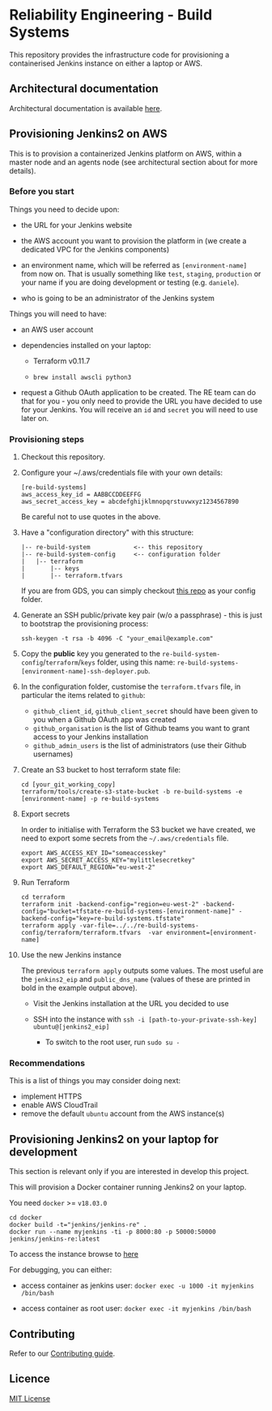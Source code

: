 # Reliability Engineering - Build Systems

This repository provides the infrastructure code for provisioning a containerised Jenkins instance on either a laptop or AWS.


## Architectural documentation

Architectural documentation is available [here](docs/architecture/README.md).


## Provisioning Jenkins2 on AWS

This is to provision a containerized Jenkins platform on AWS, within a master node and an agents node (see architectural section about for more details).

### Before you start

Things you need to decide upon:

* the URL for your Jenkins website

* the AWS account you want to provision the platform in (we create a dedicated VPC for the Jenkins components)

* an environment name, which will be referred as `[environment-name]` from now on.
  That is usually something like `test`, `staging`, `production` or your name if you are doing development or testing (e.g. `daniele`). 

* who is going to be an administrator of the Jenkins system

Things you will need to have:

* an AWS user account

* dependencies installed on your laptop:

    * Terraform v0.11.7

    * `brew install awscli python3`

* request a Github OAuth application to be created. The RE team can do that for you - you only need to provide the URL you have decided to use for your Jenkins.
You will receive an `id` and `secret` you will need to use later on.

### Provisioning steps

1. Checkout this repository.

1. Configure your ~/.aws/credentials file with your own details:

    ```
    [re-build-systems]
    aws_access_key_id = AABBCCDDEEFFG
    aws_secret_access_key = abcdefghijklmnopqrstuvwxyz1234567890
    ```

    Be careful not to use quotes in the above.

1. Have a "configuration directory" with this structure:

    ```
    |-- re-build-system            <-- this repository
    |-- re-build-system-config     <-- configuration folder
    |   |-- terraform
    |       |-- keys
    |       |-- terraform.tfvars

    ```
    
    If you are from GDS, you can simply checkout [this repo](https://github.com/alphagov/re-build-systems-config) as your config folder. 

1. Generate an SSH public/private key pair (w/o a passphrase) - this is just to bootstrap the provisioning process:
    ``` 
    ssh-keygen -t rsa -b 4096 -C "your_email@example.com"
    ```

1. Copy the **public** key you generated to the `re-build-system-config`/`terraform`/`keys` folder, using this name: `re-build-systems-[environment-name]-ssh-deployer.pub`.

1. In the configuration folder, customise the `terraform.tfvars` file, in particular the items related to `github`:
    * `github_client_id`, `github_client_secret` should have been given to you when a Github OAuth app was created
    * `github_organisation` is the list of Github teams you want to grant access to your Jenkins installation
    * `github_admin_users` is the list of administrators (use their Github usernames)

1. Create an S3 bucket to host terraform state file:

    ```
    cd [your_git_working_copy]
    terraform/tools/create-s3-state-bucket -b re-build-systems -e [environment-name] -p re-build-systems
    ```

1. Export secrets

    In order to initialise with Terraform the S3 bucket we have created, we need to export some secrets from the `~/.aws/credentials` file.

    ```
    export AWS_ACCESS_KEY_ID="someaccesskey"
    export AWS_SECRET_ACCESS_KEY="mylittlesecretkey"
    export AWS_DEFAULT_REGION="eu-west-2"
    ```

1. Run Terraform

    ```
    cd terraform
    terraform init -backend-config="region=eu-west-2" -backend-config="bucket=tfstate-re-build-systems-[environment-name]" -backend-config="key=re-build-systems.tfstate"
    terraform apply -var-file=../../re-build-systems-config/terraform/terraform.tfvars  -var environment=[environment-name]
    ```

1. Use the new Jenkins instance

    The previous `terraform apply` outputs some values. The most useful are the `jenkins2_eip` and `public_dns_name` (values of these are printed in bold in the example output above).

    * Visit the Jenkins installation at the URL you decided to use

    * SSH into the instance with `ssh -i [path-to-your-private-ssh-key] ubuntu@[jenkins2_eip]`
        * To switch to the root user, run `sudo su -`

### Recommendations

This is a list of things you may consider doing next:

* implement HTTPS
* enable AWS CloudTrail
* remove the default `ubuntu` account from the AWS instance(s)


## Provisioning Jenkins2 on your laptop for development

This section is relevant only if you are interested in develop this project.

This will provision a Docker container running Jenkins2 on your laptop.

You need `docker` >= `v18.03.0`

```
cd docker
docker build -t="jenkins/jenkins-re" .
docker run --name myjenkins -ti -p 8000:80 -p 50000:50000 jenkins/jenkins-re:latest
```

To access the instance browse to [here](http://localhost:8000)


For debugging, you can either:

* access container as jenkins user:
`docker exec -u 1000 -it myjenkins /bin/bash`

* access container as root user:
`docker exec -it myjenkins /bin/bash`

## Contributing

Refer to our [Contributing guide](CONTRIBUTING.md).

## Licence

[MIT License](LICENCE)
